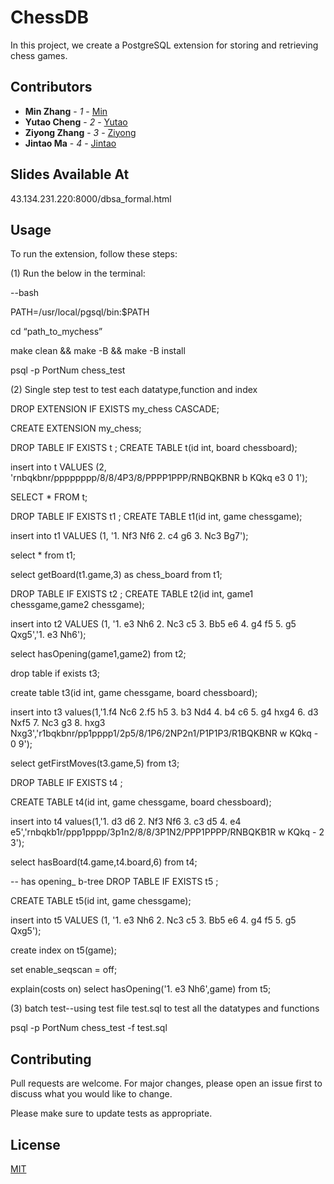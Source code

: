 # ChessDB
In this project, we create a PostgreSQL extension for storing and retrieving chess games.

## Contributors

- **Min Zhang** - *1* - [Min](https://github.com/PhDnemo)
- **Yutao Cheng** - *2* - [Yutao](https://github.com/A-hungry-wolf)
- **Ziyong Zhang** - *3* - [Ziyong](https://github.com/Ziyong-Zhang)
- **Jintao Ma** - *4* - [Jintao](https://github.com/woshimajintao)

## Slides Available At
43.134.231.220:8000/dbsa_formal.html

## Usage
To run the extension, follow these steps:

(1) Run the below in the terminal:

--bash

PATH=/usr/local/pgsql/bin:$PATH

cd “path_to_mychess”

make clean && make -B && make -B install

psql -p PortNum chess_test

(2) Single step test to test each datatype,function and index

DROP EXTENSION IF EXISTS my_chess CASCADE;

CREATE EXTENSION my_chess;

DROP TABLE IF EXISTS t ;
CREATE TABLE t(id int, board chessboard);

insert into t VALUES (2, 'rnbqkbnr/pppppppp/8/8/4P3/8/PPPP1PPP/RNBQKBNR b KQkq e3 0 1');

SELECT * FROM t;

DROP TABLE IF EXISTS t1 ;
CREATE TABLE t1(id int, game chessgame);

insert into t1 VALUES (1, '1. Nf3 Nf6 2. c4 g6 3. Nc3 Bg7');

select * from t1;

select getBoard(t1.game,3) as chess_board from t1;

DROP TABLE IF EXISTS t2 ;
CREATE TABLE t2(id int, game1 chessgame,game2 chessgame);

insert into t2 VALUES (1, '1. e3 Nh6 2. Nc3 c5 3. Bb5 e6 4. g4 f5 5. g5 Qxg5','1. e3 Nh6');

select hasOpening(game1,game2) from t2;    

drop table if exists t3;

create table t3(id int, game chessgame, board chessboard);

insert into t3 values(1,'1.f4 Nc6 2.f5 h5 3. b3 Nd4 4. b4 c6 5. g4 hxg4 6. d3 Nxf5 7. Nc3 g3 8. hxg3 Nxg3','r1bqkbnr/pp1pppp1/2p5/8/1P6/2NP2n1/P1P1P3/R1BQKBNR w KQkq - 0 9');

select getFirstMoves(t3.game,5) from t3;

DROP TABLE IF EXISTS t4 ;

CREATE TABLE t4(id int, game chessgame, board chessboard);  

insert into t4 values(1,'1. d3 d6 2. Nf3 Nf6 3. c3 d5 4. e4 e5','rnbqkb1r/ppp1pppp/3p1n2/8/8/3P1N2/PPP1PPPP/RNBQKB1R w KQkq - 2 3');

select hasBoard(t4.game,t4.board,6) from t4;

-- has opening_ b-tree
DROP TABLE IF EXISTS t5 ;

CREATE TABLE t5(id int, game chessgame);

insert into t5 VALUES (1, '1. e3 Nh6 2. Nc3 c5 3. Bb5 e6 4. g4 f5 5. g5 Qxg5');

create index on t5(game);

set enable_seqscan = off;

explain(costs on) select hasOpening('1. e3 Nh6',game) from t5;

(3) batch test--using test file test.sql to test all the datatypes and functions

psql -p PortNum chess_test -f test.sql

## Contributing

Pull requests are welcome. For major changes, please open an issue first
to discuss what you would like to change.

Please make sure to update tests as appropriate.

## License

[MIT](https://choosealicense.com/licenses/mit/)
